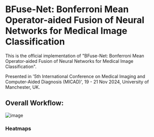 # BFuse-Net: Bonferroni Mean Operator-aided Fusion of Neural Networks for Medical Image Classification

This is the official implementation of "BFuse-Net: Bonferroni Mean Operator-aided Fusion of Neural Networks for Medical Image Classification".

Presented in '5th International Conference on Medical Imaging and Computer-Aided Diagnosis (MICAD)', 19 - 21 Nov 2024, University of Manchester, UK.

## Overall Workflow:

![image](https://github.com/user-attachments/assets/fee04f5a-0610-4ee2-ab73-28852c5c90d2)

### Heatmaps









